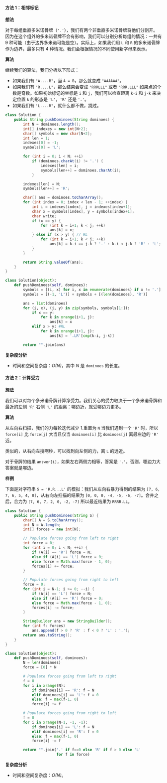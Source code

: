 #### 方法 1：相邻标记

**想法**

对于每组垂直多米诺骨牌（`'.'`），我们有两个非垂直多米诺骨牌将他们分割开。因为在这个组外的多米诺骨牌不会有影响，我们可以分别分析每组的情况：一共有 9 种可能（由于边界多米诺可能是空）。实际上，如果我们用 `L` 和 `R` 的多米诺骨牌作为边界，最多只有 4 种情况。我们会根据情况的不同使用新字母来表示。

**算法**

继续我们的算法，我们分析以下形式：

* 如果我们有 `"A....B"`，当 `A = B`，那么就变成 `"AAAAAA"`。
* 如果我们有 `"R....L"`，那么结果会变成 `"RRRLLL"` 或者 `"RRR.LLL"` 如果点的个数是奇数。如果初始标记的坐标是 `i` 和 `j`，我们可以检查距离 `k-i` 和 `j-k` 来决定位置 `k` 的形态是 `'L'`，`'R'` 还是 `'.'`。
* 如果我们有 `"L....R"`，就什么都不做，跳过。

```Java []
class Solution {
    public String pushDominoes(String dominoes) {
        int N = dominoes.length();
        int[] indexes = new int[N+2];
        char[] symbols = new char[N+2];
        int len = 1;
        indexes[0] = -1;
        symbols[0] = 'L';

        for (int i = 0; i < N; ++i)
            if (dominoes.charAt(i) != '.') {
                indexes[len] = i;
                symbols[len++] = dominoes.charAt(i);
            }

        indexes[len] = N;
        symbols[len++] = 'R';

        char[] ans = dominoes.toCharArray();
        for (int index = 0; index < len - 1; ++index) {
            int i = indexes[index], j = indexes[index+1];
            char x = symbols[index], y = symbols[index+1];
            char write;
            if (x == y) {
                for (int k = i+1; k < j; ++k)
                    ans[k] = x;
            } else if (x > y) { // RL
                for (int k = i+1; k < j; ++k)
                    ans[k] = k-i == j-k ? '.' : k-i < j-k ? 'R' : 'L';
            }
        }

        return String.valueOf(ans);
    }
}
```

```Python []
class Solution(object):
    def pushDominoes(self, dominoes):
        symbols = [(i, x) for i, x in enumerate(dominoes) if x != '.']
        symbols = [(-1, 'L')] + symbols + [(len(dominoes), 'R')]

        ans = list(dominoes)
        for (i, x), (j, y) in zip(symbols, symbols[1:]):
            if x == y:
                for k in xrange(i+1, j):
                    ans[k] = x
            elif x > y: #RL
                for k in xrange(i+1, j):
                    ans[k] = '.LR'[cmp(k-i, j-k)]

        return "".join(ans)
```


**复杂度分析**

* 时间和空间复杂度：*O(N)*，其中 *N* 是 `dominoes` 的长度。

#### 方法 2：计算受力

**想法**

我们可以对每个多米诺骨牌计算净受力。我们关心的受力取决于一个多米诺骨牌和最近的左侧 `'R'` 右侧 `'L'` 的距离：哪边近，就受哪边力更多。

**算法**

从左向右扫描，我们的力每轮迭代减少 1.重置为 `N` 当我们遇到一个 `'R'` 时，所以 `force[i]` 比 `force[j]` 大当且仅当 `dominoes[i]` 比 `dominoes[j]` 离最左边的 `'R'` 近。

类似的，从右向左搜啊秒，可以找到向左侧的力，离 `L` 的远近。

对于骨牌的结果 `answer[i]`，如果左右两侧力相等，答案是 `'.'`。否则，哪边力大答案就是哪边。

**样例**

下面是对字符串 `S = 'R.R...L'` 的模拟：我们从左向右暴力得到的结果为 `[7, 6, 7, 6, 5, 4, 0]`，从右向左扫描的结果为 `[0, 0, 0, -4, -5, -6, -7]`。合并之后，合力为 `[7, 6, 7, 2, 0, -2, -7]` 所以最近结果为 `RRRR.LL`。


```Java []
class Solution {
    public String pushDominoes(String S) {
        char[] A = S.toCharArray();
        int N = A.length;
        int[] forces = new int[N];

        // Populate forces going from left to right
        int force = 0;
        for (int i = 0; i < N; ++i) {
            if (A[i] == 'R') force = N;
            else if (A[i] == 'L') force = 0;
            else force = Math.max(force - 1, 0);
            forces[i] += force;
        }

        // Populate forces going from right to left
        force = 0;
        for (int i = N-1; i >= 0; --i) {
            if (A[i] == 'L') force = N;
            else if (A[i] == 'R') force = 0;
            else force = Math.max(force - 1, 0);
            forces[i] -= force;
        }

        StringBuilder ans = new StringBuilder();
        for (int f: forces)
            ans.append(f > 0 ? 'R' : f < 0 ? 'L' : '.');
        return ans.toString();
    }
}
```

```Python []
class Solution(object):
    def pushDominoes(self, dominoes):
        N = len(dominoes)
        force = [0] * N

        # Populate forces going from left to right
        f = 0
        for i in xrange(N):
            if dominoes[i] == 'R': f = N
            elif dominoes[i] == 'L': f = 0
            else: f = max(f-1, 0)
            force[i] += f

        # Populate forces going from right to left
        f = 0
        for i in xrange(N-1, -1, -1):
            if dominoes[i] == 'L': f = N
            elif dominoes[i] == 'R': f = 0
            else: f = max(f-1, 0)
            force[i] -= f

        return "".join('.' if f==0 else 'R' if f > 0 else 'L'
                       for f in force)
```

**复杂度分析**

* 时间和空间复杂度：*O(N)*。